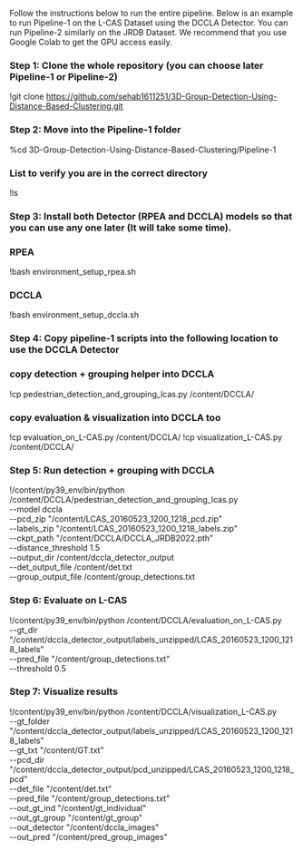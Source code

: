 Follow the instructions below to run the entire pipeline. Below is an example to run Pipeline-1 on the L-CAS Dataset using the DCCLA Detector. You can run Pipeline-2 similarly on the JRDB Dataset. We recommend that you use Google Colab to get the GPU access easily.

### Step 1: Clone the whole repository (you can choose later Pipeline-1 or Pipeline-2)
!git clone https://github.com/sehab1611251/3D-Group-Detection-Using-Distance-Based-Clustering.git

### Step 2: Move into the Pipeline-1 folder 
%cd 3D-Group-Detection-Using-Distance-Based-Clustering/Pipeline-1
### List to verify you are in the correct directory
!ls

### Step 3: Install both Detector (RPEA and DCCLA) models so that you can use any one later (It will take some time).
### RPEA
!bash environment_setup_rpea.sh
### DCCLA
!bash environment_setup_dccla.sh

### Step 4: Copy pipeline‐1 scripts into the following location to use the DCCLA Detector
### copy detection + grouping helper into DCCLA
!cp pedestrian_detection_and_grouping_lcas.py /content/DCCLA/
### copy evaluation & visualization into DCCLA too
!cp evaluation_on_L-CAS.py /content/DCCLA/
!cp visualization_L-CAS.py /content/DCCLA/

### Step 5: Run detection + grouping with DCCLA
!/content/py39_env/bin/python /content/DCCLA/pedestrian_detection_and_grouping_lcas.py \
  --model dccla \
  --pcd_zip   "/content/LCAS_20160523_1200_1218_pcd.zip" \
  --labels_zip "/content/LCAS_20160523_1200_1218_labels.zip" \
  --ckpt_path  "/content/DCCLA/DCCLA_JRDB2022.pth" \
  --distance_threshold 1.5 \
  --output_dir        /content/dccla_detector_output \
  --det_output_file   /content/det.txt \
  --group_output_file /content/group_detections.txt

### Step 6: Evaluate on L-CAS
!/content/py39_env/bin/python /content/DCCLA/evaluation_on_L-CAS.py \
  --gt_dir    "/content/dccla_detector_output/labels_unzipped/LCAS_20160523_1200_1218_labels" \
  --pred_file "/content/group_detections.txt" \
  --threshold 0.5

### Step 7: Visualize results
!/content/py39_env/bin/python /content/DCCLA/visualization_L-CAS.py \
  --gt_folder "/content/dccla_detector_output/labels_unzipped/LCAS_20160523_1200_1218_labels" \
  --gt_txt    "/content/GT.txt" \
  --pcd_dir   "/content/dccla_detector_output/pcd_unzipped/LCAS_20160523_1200_1218_pcd" \
  --det_file  "/content/det.txt" \
  --pred_file "/content/group_detections.txt" \
  --out_gt_ind   "/content/gt_individual" \
  --out_gt_group "/content/gt_group" \
  --out_detector "/content/dccla_images" \
  --out_pred      "/content/pred_group_images"
